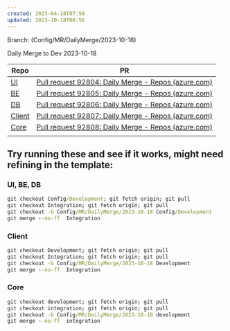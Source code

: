 ```yaml
---
created: 2023-04-18T07:58
updated: 2023-10-18T08:56
---
```

Branch: (Config/MR/DailyMerge/2023-10-18)

Daily Merge to Dev 2023-10-18


| Repo                                                                                                                                                                                                                                                                        | PR    |
| --------------------------------------------------------------------------------------------------------------------------------------------------------------------------------------------------------------------------------------------------------------------------- | ----- |
| [UI](https://dev.azure.com/MiXTelematics/Common/_git/MiX.Fleet.UI/pullrequestcreate?sourceRef=Integration&targetRef=Config/Development&sourceRepositoryId=50990761-1b3a-4829-ada1-584fd7f03033&targetRepositoryId=50990761-1b3a-4829-ada1-584fd7f03033)                     | [Pull request 92804: Daily Merge - Repos (azure.com)](https://dev.azure.com/MiXTelematics/Common/_git/MiX.Fleet.UI/pullrequest/92804) |
| [BE](https://dev.azure.com/MiXTelematics/Common/_git/DynaMiX.Backend/pullrequestcreate?sourceRef=Integration&targetRef=Config/Development&sourceRepositoryId=0c9dafba-9e19-4319-886b-c0129c70b7d0&targetRepositoryId=0c9dafba-9e19-4319-886b-c0129c70b7d0)                  | [Pull request 92805: Daily Merge - Repos (azure.com)](https://dev.azure.com/MiXTelematics/Common/_git/DynaMiX.Backend/pullrequest/92805) |
| [DB](https://dev.azure.com/MiXTelematics/Common/_git/Database/pullrequestcreate?sourceRef=Integration&targetRef=Config/Development&sourceRepositoryId=72660fef-f082-49a7-b7c0-8648450cd291&targetRepositoryId=72660fef-f082-49a7-b7c0-8648450cd291)                         | [Pull request 92806: Daily Merge - Repos (azure.com)](https://dev.azure.com/MiXTelematics/Common/_git/Database/pullrequest/92806) |
| [Client](https://dev.azure.com/MiXTelematics/DeviceIntegration/_git/MiX.DeviceConfig/pullrequestcreate?sourceRef=Integration&targetRef=Development&sourceRepositoryId=8812dade-4c8a-4218-ba13-9c7c4eaaa996&targetRepositoryId=8812dade-4c8a-4218-ba13-9c7c4eaaa996)         | [Pull request 92807: Daily Merge - Repos (azure.com)](https://dev.azure.com/MiXTelematics/DeviceIntegration/_git/MiX.DeviceConfig/pullrequest/92807) |
| [Core](https://dev.azure.com/MiXTelematics/DeviceIntegration/_git/MiX.DeviceIntegration.Core/pullrequestcreate?sourceRef=integration&targetRef=development&sourceRepositoryId=40eeca32-3a77-4551-91a0-402d4c96d679&targetRepositoryId=40eeca32-3a77-4551-91a0-402d4c96d679) | [Pull request 92808: Daily Merge - Repos (azure.com)](https://dev.azure.com/MiXTelematics/DeviceIntegration/_git/MiX.DeviceIntegration.Core/pullrequest/92808) |
|                                                                                                                                                                                                                                                                             |       |


## Try running these and see if it works, might need refining in the template:

### UI, BE, DB

``` cmd
git checkout Config/Development; git fetch origin; git pull
git checkout Integration; git fetch origin; git pull
git checkout -b Config/MR/DailyMerge/2023-10-18 Config/Development
git merge --no-ff  Integration
```

### Client

``` cmd
git checkout Development; git fetch origin; git pull
git checkout Integration; git fetch origin; git pull
git checkout -b Config/MR/DailyMerge/2023-10-18 Development
git merge --no-ff  Integration
```

### Core

``` cmd
git checkout development; git fetch origin; git pull
git checkout integration; git fetch origin; git pull
git checkout -b Config/MR/DailyMerge/2023-10-18 development
git merge --no-ff  integration
```

